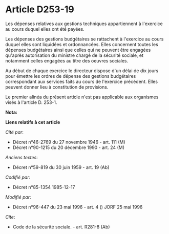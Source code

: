 # Article D253-19

Les dépenses relatives aux gestions techniques appartiennent à l'exercice au cours duquel elles ont été payées.

Les dépenses des gestions budgétaires se rattachent à l'exercice au cours duquel elles sont liquidées et ordonnancées. Elles
concernent toutes les dépenses budgétaires ainsi que celles qui ne peuvent être engagées qu'après autorisation du ministre
chargé de la sécurité sociale, et notamment celles engagées au titre des oeuvres sociales.

Au début de chaque exercice le directeur dispose d'un délai de dix jours pour émettre les ordres de dépense des gestions
budgétaires correspondant aux services faits au cours de l'exercice précédent. Elles peuvent donner lieu à constitution de
provisions.

Le premier alinéa du présent article n'est pas applicable aux organismes visés à l'article D. 253-1.

**Nota:**



**Liens relatifs à cet article**

_Cité par_:

  - Décret n°46-2769 du 27 novembre 1946 - art. 111 (M)
  - Décret n°90-1215 du 20 décembre 1990 - art. 24 (M)

_Anciens textes_:

  - Décret n°59-819 du 30 juin 1959 - art. 19 (Ab)

_Codifié par_:

  - Décret n°85-1354 1985-12-17

_Modifié par_:

  - Décret n°96-447 du 23 mai 1996 - art. 4 () JORF 25 mai 1996

_Cite_:

  - Code de la sécurité sociale. - art. R281-8 (Ab)
